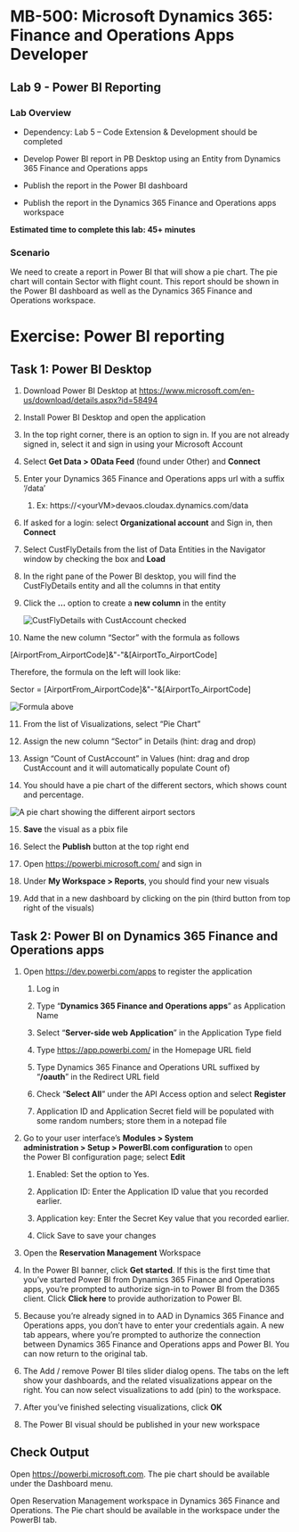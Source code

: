 # MB-500: Microsoft Dynamics 365: Finance and Operations Apps Developer

## Lab 9 - Power BI Reporting

### Lab Overview

-   Dependency: Lab 5 – Code Extension & Development should be completed

-   Develop Power BI report in PB Desktop using an Entity from Dynamics 365
    Finance and Operations apps

-   Publish the report in the Power BI dashboard

-   Publish the report in the Dynamics 365 Finance and Operations apps workspace

**Estimated time to complete this lab: 45+ minutes**

### Scenario

We need to create a report in Power BI that will show a pie chart. The pie chart
will contain Sector with flight count. This report should be shown in the Power
BI dashboard as well as the Dynamics 365 Finance and Operations workspace.

# Exercise: Power BI reporting

## Task 1: Power BI Desktop

1.  Download Power BI Desktop at
    <https://www.microsoft.com/en-us/download/details.aspx?id=58494>

2.  Install Power BI Desktop and open the application

3.  In the top right corner, there is an option to sign in. If you are not
    already signed in, select it and sign in using your Microsoft Account

4.  Select **Get Data \> OData Feed** (found under Other) and **Connect**

5.  Enter your Dynamics 365 Finance and Operations apps url with a suffix
    ‘/data’

    1.  Ex: https://\<yourVM\>devaos.cloudax.dynamics.com/data

6.  If asked for a login: select **Organizational account** and Sign in, then
    **Connect**

7.  Select CustFlyDetails from the list of Data Entities in the Navigator window
    by checking the box and **Load**

8.  In the right pane of the Power BI desktop, you will find the CustFlyDetails
    entity and all the columns in that entity

9.  Click the **…** option to create a **new column** in the entity

    ![CustFlyDetails with CustAccount checked](Images/Lab9ExTask1Step9.png)

10. Name the new column “Sector” with the formula as follows

   [AirportFrom_AirportCode]&"-"&[AirportTo_AirportCode]

   Therefore, the formula on the left will look like:

   Sector = [AirportFrom_AirportCode]&"-"&[AirportTo_AirportCode]

   ![Formula above](Images/Lab9ExTask1Step10.png)

11.  From the list of Visualizations, select “Pie Chart”

12.  Assign the new column “Sector” in Details (hint: drag and drop)

13.  Assign “Count of CustAccount” in Values (hint: drag and drop CustAccount and
    it will automatically populate Count of)

14.  You should have a pie chart of the different sectors, which shows count and
    percentage.

   ![A pie chart showing the different airport sectors](Images/Lab9ExTask1Step14.png)

15.  **Save** the visual as a pbix file

16.  Select the **Publish** button at the top right end

17.  Open <https://powerbi.microsoft.com/> and sign in

18.  Under **My Workspace \> Reports**, you should find your new visuals

19.  Add that in a new dashboard by clicking on the pin (third button from top
    right of the visuals)

## Task 2: Power BI on Dynamics 365 Finance and Operations apps

1.  Open <https://dev.powerbi.com/apps> to register the application

    1.  Log in

    2.  Type “**Dynamics 365 Finance and Operations apps**” as Application Name

    3.  Select “**Server-side web Application**” in the Application Type field

    4.  Type <https://app.powerbi.com/> in the Homepage URL field

    5.  Type Dynamics 365 Finance and Operations URL suffixed by “**/oauth**” in
        the Redirect URL field

    6.  Check “**Select All**” under the API Access option and select
        **Register**

    7.  Application ID and Application Secret field will be populated with some
        random numbers; store them in a notepad file

2.  Go to your user interface’s **Modules \> System
    administration \> Setup \> PowerBI.com configuration** to open the Power BI
    configuration page; select **Edit**

    1.  Enabled: Set the option to Yes.

    2.  Application ID: Enter the Application ID value that you recorded
        earlier.

    3.  Application key: Enter the Secret Key value that you recorded earlier.

    4.  Click Save to save your changes

3.  Open the **Reservation Management** Workspace

4.  In the Power BI banner, click **Get started**. If this is the first time
    that you’ve started Power BI from Dynamics 365 Finance and Operations apps,
    you’re prompted to authorize sign-in to Power BI from the D365 client.
    Click **Click here** to provide authorization to Power BI.

5.  Because you’re already signed in to AAD in Dynamics 365 Finance and
    Operations apps, you don’t have to enter your credentials again. A new tab
    appears, where you’re prompted to authorize the connection between Dynamics
    365 Finance and Operations apps and Power BI. You can now return to the
    original tab.

6.  The Add / remove Power BI tiles slider dialog opens. The tabs on the left
    show your dashboards, and the related visualizations appear on the right.
    You can now select visualizations to add (pin) to the workspace.

7.  After you’ve finished selecting visualizations, click **OK**

8.  The Power BI visual should be published in your new workspace

## Check Output

Open <https://powerbi.microsoft.com>. The pie chart should be available under
the Dashboard menu.

Open Reservation Management workspace in Dynamics 365 Finance and Operations.
The Pie chart should be available in the workspace under the PowerBI tab.
